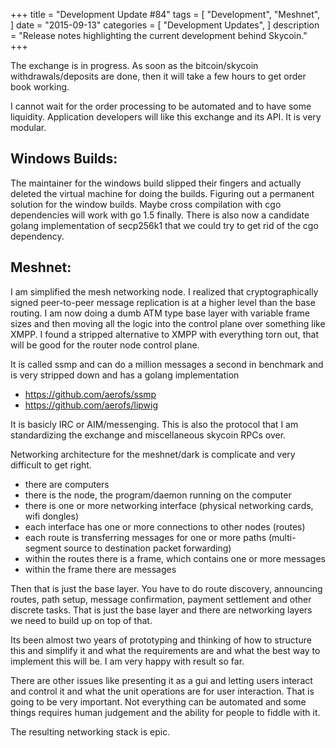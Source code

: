 +++
title = "Development Update #84"
tags = [
    "Development",
    "Meshnet",
]
date = "2015-09-13"
categories = [
    "Development Updates",
]
description = "Release notes highlighting the current development behind Skycoin."
+++

The exchange is in progress. As soon as the bitcoin/skycoin withdrawals/deposits are done, then it will take a few hours to get order book working.

I cannot wait for the order processing to be automated and to have some liquidity. Application developers will like this exchange and its API. It is very modular.

## Windows Builds:

The maintainer for the windows build slipped their fingers and actually deleted the virtual machine for doing the builds. Figuring out a permanent solution for the window builds. Maybe cross compilation with cgo dependencies will work with go 1.5 finally. There is also now a candidate golang implementation of secp256k1 that we could try to get rid of the cgo dependency.

## Meshnet:

I am simplified the mesh networking node. I realized that cryptographically signed peer-to-peer message replication is at a higher level than the base routing. I am now doing a dumb ATM type base layer with variable frame sizes and then moving all the logic into the control plane over something like XMPP. I found a stripped alternative to XMPP with everything torn out, that will be good for the router node control plane.

It is called ssmp and can do a million messages a second in benchmark and is very stripped down and has a golang implementation
- https://github.com/aerofs/ssmp
- https://github.com/aerofs/lipwig

It is basicly IRC or AIM/messenging. This is also the protocol that I am standardizing the exchange and miscellaneous skycoin RPCs over.

Networking architecture for the meshnet/dark is complicate and very difficult to get right.
- there are computers
- there is the node, the program/daemon running on the computer
- there is one or more networking interface (physical networking cards, wifi dongles)
- each interface has one or more connections to other nodes (routes)
- each route is transferring messages for one or more paths (multi-segment source to destination packet forwarding)
- within the routes there is a frame, which contains one or more messages
- within the frame there are messages

Then that is just the base layer. You have to do route discovery, announcing routes, path setup, message confirmation, payment settlement and other discrete tasks. That is just the base layer and there are networking layers we need to build up on top of that.

Its been almost two years of prototyping and  thinking of how to structure this and simplify it and what the requirements are and what the best way to implement this will be. I am very happy with result so far.

There are other issues like presenting it as a gui and letting users interact and control it and what the unit operations are for user interaction. That is going to be very important. Not everything can be automated and some things requires human judgement and the ability for people to fiddle with it.

The resulting networking stack is epic.
